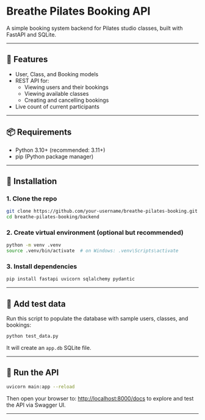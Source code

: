 
# Breathe Pilates Booking API

A simple booking system backend for Pilates studio classes, built with FastAPI and SQLite.

---

## 🚀 Features

- User, Class, and Booking models
- REST API for:
  - Viewing users and their bookings
  - Viewing available classes
  - Creating and cancelling bookings
- Live count of current participants

---

## 📦 Requirements

- Python 3.10+ (recommended: 3.11+)
- pip (Python package manager)

---

## 🔧 Installation

### 1. Clone the repo

```bash
git clone https://github.com/your-username/breathe-pilates-booking.git
cd breathe-pilates-booking/backend
```

### 2. Create virtual environment (optional but recommended)

```bash
python -m venv .venv
source .venv/bin/activate  # on Windows: .venv\Scripts\activate
```

### 3. Install dependencies

```bash
pip install fastapi uvicorn sqlalchemy pydantic
```

---

## 🧪 Add test data

Run this script to populate the database with sample users, classes, and bookings:

```bash
python test_data.py
```

It will create an `app.db` SQLite file.

---

## 🏃 Run the API

```bash
uvicorn main:app --reload
```

Then open your browser to: <http://localhost:8000/docs> to explore and test the API via Swagger UI.

---
